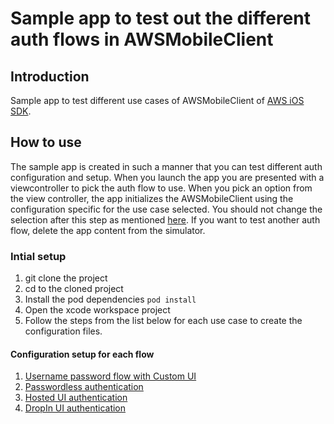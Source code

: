 # Sample app to test out the different auth flows in AWSMobileClient

## Introduction
Sample app to test different use cases of AWSMobileClient of [AWS iOS SDK](https://aws-amplify.github.io/docs/sdk/ios/authentication). 

## How to use

The sample app is created in such a manner that you can test different auth configuration and setup. When you launch the app you are presented with a viewcontroller to pick the auth flow to use.
When you pick an option from the view controller, the app initializes the AWSMobileClient using the configuration specific for the use case selected. You should not change the selection after this step as mentioned 
[here](https://aws-amplify.github.io/docs/ios/manualsetup#configure-using-an-in-memory-object). If you want to test another auth flow, delete the app content from the simulator.

### Intial setup

1. git clone the project
1. cd to the cloned project
1. Install the pod dependencies `pod install`
1. Open the xcode workspace project
1. Follow the steps from the list below for each use case to create the configuration files.


#### Configuration setup for each flow

1. [Username password flow with Custom UI](./Documentation/UserPoolCustomUI.md)
1. [Passwordless authentication](./Documentation/CustomAuthWithUserPool.md)
1. [Hosted UI authentication](./Documentation/HostedUI.md)
1. [DropIn UI authentication](./Documentation/DropInUI.md)
